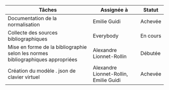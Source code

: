 | Tâches |Assignée à | Statut|
| --------- | --------- | --------- |
| Documentation de la normalisation| Emilie Guidi| Achevée |
| Collecte des sources bibliographiques | Everybody| En cours |
|Mise en forme de la bibliographie selon les normes bibliographiques appropriées |Alexandre Lionnet-Rollin | Débutée
|Création du modèle . json de clavier virtuel | Alexandre Lionnet-Rollin, Emilie Guidi | Achevée |
